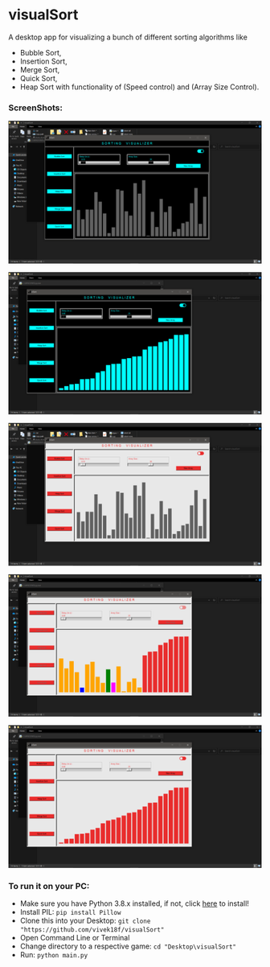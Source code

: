 # visualSort

A desktop app for visualizing a bunch of different sorting algorithms like 
* Bubble Sort, 
* Insertion Sort, 
* Merge Sort, 
* Quick Sort, 
* Heap Sort 
with functionality of (Speed control) and (Array Size Control).

### ScreenShots:

![1](https://github.com/vivek18f/visualSort/blob/main/img/screenshots/Sorting_Visualizer1.png)

![2](https://github.com/vivek18f/visualSort/blob/main/img/screenshots/Sorting_Visualizer2.png)

![3](https://github.com/vivek18f/visualSort/blob/main/img/screenshots/Sorting_Visualizer3.png)

![4](https://github.com/vivek18f/visualSort/blob/main/img/screenshots/Sorting_Visualizer4.png)

![5](https://github.com/vivek18f/visualSort/blob/main/img/screenshots/Sorting_Visualizer5.png)

### To run it on your PC:
* Make sure you have Python 3.8.x installed, if not, click [here](https://www.python.org/downloads/) to install! 
* Install PIL: `pip install Pillow`
* Clone this into your Desktop: `git clone "https://github.com/vivek18f/visualSort"`
* Open Command Line or Terminal 
* Change directory to a respective game: `cd "Desktop\visualSort"`
* Run: `python main.py`
